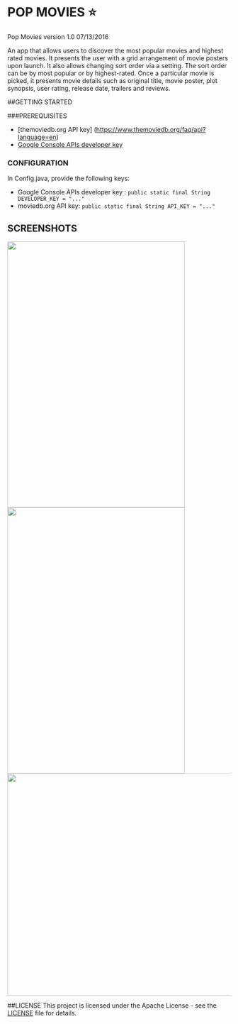 # POP MOVIES :star:
Pop Movies version 1.0 07/13/2016

An app that allows users to discover the most popular movies and highest rated movies. It presents the user with a grid arrangement of movie posters upon launch. It also allows changing sort order via a setting. The sort order can be by most popular or by highest-rated. Once a particular movie is picked, it presents movie details such as original title, movie poster, plot synopsis, user rating, release date, trailers and reviews. 

##GETTING STARTED

###PREREQUISITES
* [themoviedb.org API key] (https://www.themoviedb.org/faq/api?language=en)
* [Google Console APIs developer key](https://console.developers.google.com)

### CONFIGURATION
 In Config.java, provide the following keys:
* Google Console APIs developer key :
`public static final String DEVELOPER_KEY = "..."` 
* moviedb.org API key: 
`public static final String API_KEY = "..."`

## SCREENSHOTS
<img src="https://cloud.githubusercontent.com/assets/16929740/18614710/a87186b0-7dc6-11e6-8d3c-75d04da656dd.png" width="400" height="600" >
<img src="https://cloud.githubusercontent.com/assets/16929740/18614709/a5388656-7dc6-11e6-95cc-04555d7a7085.png" width="400" height="600" >
<img src="https://cloud.githubusercontent.com/assets/16929740/18614708/a0820b6e-7dc6-11e6-86fa-95e8e26d12d1.png" width="800" height="500" >

##LICENSE
This project is licensed under the Apache License - see the [LICENSE](https://github.com/ClarisseSan/PopMovies/blob/master/license.txt) file for details.




